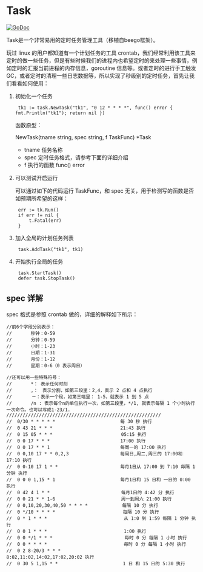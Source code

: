 # Task

[![GoDoc](http://godoc.org/github.com/github.com/henrylee2cn/thinkgo/ext/task?status.svg)](http://godoc.org/github.com/github.com/henrylee2cn/thinkgo/ext/task)

Task是一个非常易用的定时任务管理工具（移植自beego框架）。


玩过 linux 的用户都知道有一个计划任务的工具 crontab，我们经常利用该工具来定时的做一些任务，但是有些时候我们的进程内也希望定时的来处理一些事情，例如定时的汇报当前进程的内存信息，goroutine 信息等。或者定时的进行手工触发 GC，或者定时的清理一些日志数据等，所以实现了秒级别的定时任务，首先让我们看看如何使用：

1. 初始化一个任务

        tk1 := task.NewTask("tk1", "0 12 * * * *", func() error { fmt.Println("tk1"); return nil })
    
    函数原型：
    
    NewTask(tname string, spec string, f TaskFunc) *Task    
    - tname 任务名称
    - spec 定时任务格式，请参考下面的详细介绍
    - f 执行的函数 func() error 
    
2. 可以测试开启运行

    可以通过如下的代码运行 TaskFunc，和 spec 无关，用于检测写的函数是否如预期所希望的这样：

        err := tk.Run()
        if err != nil {
            t.Fatal(err)
        }
    
3. 加入全局的计划任务列表  
    
        task.AddTask("tk1", tk1)

4. 开始执行全局的任务

        task.StartTask()
        defer task.StopTask()
        
## spec 详解     

spec 格式是参照 crontab 做的，详细的解释如下所示：


```
//前6个字段分别表示：
//       秒钟：0-59
//       分钟：0-59
//       小时：1-23
//       日期：1-31
//       月份：1-12
//       星期：0-6（0 表示周日）

//还可以用一些特殊符号：
//       *： 表示任何时刻
//       ,：　表示分割，如第三段里：2,4，表示 2 点和 4 点执行
//　　    －：表示一个段，如第三端里： 1-5，就表示 1 到 5 点
//       /n : 表示每个n的单位执行一次，如第三段里，*/1, 就表示每隔 1 个小时执行一次命令。也可以写成1-23/1.
/////////////////////////////////////////////////////////
//  0/30 * * * * *                        每 30 秒 执行
//  0 43 21 * * *                         21:43 执行
//  0 15 05 * * * 　　                     05:15 执行
//  0 0 17 * * *                          17:00 执行
//  0 0 17 * * 1                          每周一的 17:00 执行
//  0 0,10 17 * * 0,2,3                   每周日,周二,周三的 17:00和 17:10 执行
//  0 0-10 17 1 * *                       毎月1日从 17:00 到 7:10 毎隔 1 分钟 执行
//  0 0 0 1,15 * 1                        毎月1日和 15 日和 一日的 0:00 执行
//  0 42 4 1 * * 　 　                     毎月1日的 4:42 分 执行
//  0 0 21 * * 1-6　　                     周一到周六 21:00 执行
//  0 0,10,20,30,40,50 * * * *　           每隔 10 分 执行
//  0 */10 * * * * 　　　　　　              每隔 10 分 执行
//  0 * 1 * * *　　　　　　　　               从 1:0 到 1:59 每隔 1 分钟 执行
//  0 0 1 * * *　　　　　　　　               1:00 执行
//  0 0 */1 * * *　　　　　　　               毎时 0 分 每隔 1 小时 执行
//  0 0 * * * *　　　　　　　　               毎时 0 分 每隔 1 小时 执行
//  0 2 8-20/3 * * *　　　　　　             8:02,11:02,14:02,17:02,20:02 执行
//  0 30 5 1,15 * *　　　　　　              1 日 和 15 日的 5:30 执行
```